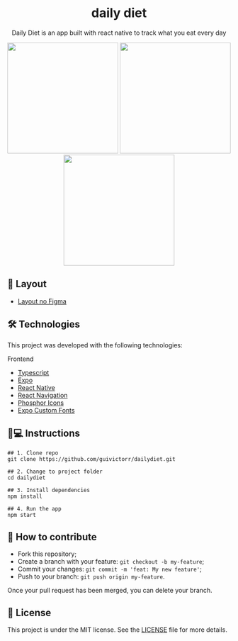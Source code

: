 <h1 align='center'>daily diet</h1>
<p align="center">Daily Diet is an app built with react native to track what you eat every day</p>

<div align="center">
  <img src="https://github.com/guivictorr/dailydiet/assets/55333929/ada9e0d9-93b6-4484-96ac-46b8411bdd53" width="250"/>
  <img src="https://github.com/guivictorr/dailydiet/assets/55333929/2bb45af4-d074-4369-9ebe-c7fb2aa7aa69" width="250"/>
  <img src="https://github.com/guivictorr/dailydiet/assets/55333929/15cfa183-8020-4b9c-9014-b9c8d064e563" width="250"/>
</div>

## 💄 Layout

- [Layout no Figma](https://www.figma.com/file/Om5K5tWEV7Om3HT74zrb3w/Daily-Diet-(Copy)?node-id=0%3A1&t=avRanko0gh7gbw6w-1)

## 🛠 Technologies

This project was developed with the following technologies:

Frontend

- [Typescript](typescriptlang.org/)
- [Expo](https://expo.io/)
- [React Native](https://reactnative.dev/)
- [React Navigation](https://reactnavigation.org/)
- [Phosphor Icons](https://www.npmjs.com/package/phosphor-react-native)
- [Expo Custom Fonts](https://docs.expo.io/guides/using-custom-fonts/)

## 📱💻 Instructions

```
## 1. Clone repo
git clone https://github.com/guivictorr/dailydiet.git

## 2. Change to project folder
cd dailydiet

## 3. Install dependencies
npm install

## 4. Run the app
npm start
```

## 🤔 How to contribute

- Fork this repository;
- Create a branch with your feature: `git checkout -b my-feature`;
- Commit your changes: `git commit -m 'feat: My new feature'`;
- Push to your branch: `git push origin my-feature`.

Once your pull request has been merged, you can delete your branch.

## 📝 License

This project is under the MIT license. See the [LICENSE](https://github.com/ignite-bootcamp/dailydiet/blob/main/LICENSE) file for more details.
